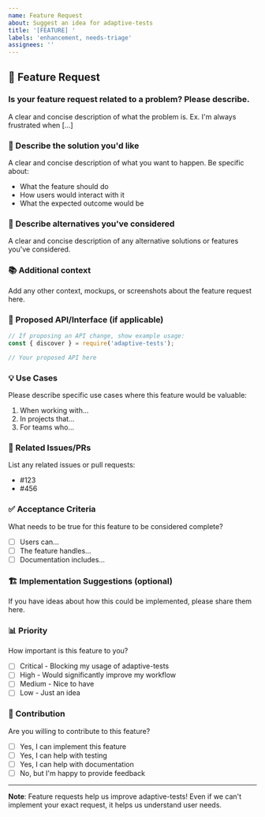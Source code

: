 ```yaml
---
name: Feature Request
about: Suggest an idea for adaptive-tests
title: '[FEATURE] '
labels: 'enhancement, needs-triage'
assignees: ''
---
```


## 🚀 Feature Request

### Is your feature request related to a problem? Please describe.
A clear and concise description of what the problem is. Ex. I'm always frustrated when [...]

### 🎯 Describe the solution you'd like
A clear and concise description of what you want to happen. Be specific about:
- What the feature should do
- How users would interact with it
- What the expected outcome would be

### 🔄 Describe alternatives you've considered
A clear and concise description of any alternative solutions or features you've considered.

### 📚 Additional context
Add any other context, mockups, or screenshots about the feature request here.

### 🎨 Proposed API/Interface (if applicable)
```javascript
// If proposing an API change, show example usage:
const { discover } = require('adaptive-tests');

// Your proposed API here
```

### 💡 Use Cases
Please describe specific use cases where this feature would be valuable:
1. When working with...
2. In projects that...
3. For teams who...

### 🔗 Related Issues/PRs
List any related issues or pull requests:
- #123
- #456

### ✅ Acceptance Criteria
What needs to be true for this feature to be considered complete?
- [ ] Users can...
- [ ] The feature handles...
- [ ] Documentation includes...

### 🏗️ Implementation Suggestions (optional)
If you have ideas about how this could be implemented, please share them here.

### 📊 Priority
How important is this feature to you?
- [ ] Critical - Blocking my usage of adaptive-tests
- [ ] High - Would significantly improve my workflow
- [ ] Medium - Nice to have
- [ ] Low - Just an idea

### 🤝 Contribution
Are you willing to contribute to this feature?
- [ ] Yes, I can implement this feature
- [ ] Yes, I can help with testing
- [ ] Yes, I can help with documentation
- [ ] No, but I'm happy to provide feedback

---
**Note**: Feature requests help us improve adaptive-tests! Even if we can't implement your exact request, it helps us understand user needs.